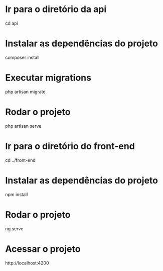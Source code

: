 # Ir para o diretório da api

cd api

# Instalar as dependências do projeto

composer install

# Executar migrations

php artisan migrate

# Rodar o projeto

php artisan serve

# Ir para o diretório do front-end

cd ../front-end

# Instalar as dependências do projeto

npm install

# Rodar o projeto

ng serve

# Acessar o projeto

http://localhost:4200
